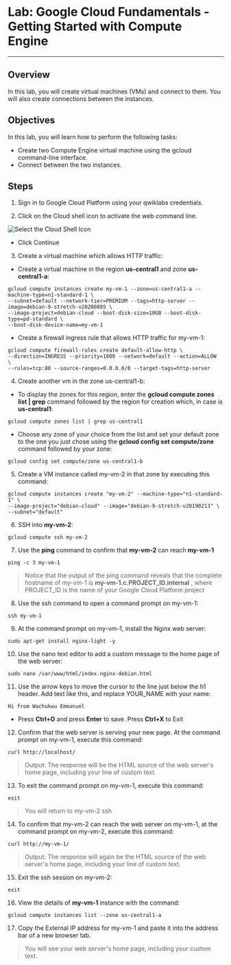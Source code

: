 # Lab: Google Cloud Fundamentals - Getting Started with Compute Engine

---

## Overview
In this lab, you will create virtual machines (VMs) and connect to them. You will also create connections between the instances.

## Objectives
In this lab, you will learn how to perform the following tasks:
- Create two Compute Engine virtual machine using the gcloud command-line interface.
- Connect between the two instances.

## Steps
1. Sign in to Google Cloud Platform using your qwiklabs credentials.

2. Click on the Cloud shell icon to activate the web command line.

![Select the Cloud Shell Icon](https://media.cloudbooklet.com/wp-content/uploads/2019/03/03055011/53650cb2-activate-cloud-shell.png)

- Click Continue

3. Create a virtual machine which allows HTTP traffic:

- Create a virtual machine in the region **us-central1** and zone **us-central1-a**:

```
gcloud compute instances create my-vm-1 --zone=us-central1-a --machine-type=n1-standard-1 \
--subnet=default --network-tier=PREMIUM --tags=http-server --image=debian-9-stretch-v20200805 \
--image-project=debian-cloud --boot-disk-size=10GB --boot-disk-type=pd-standard \
--boot-disk-device-name=my-vm-1
```

- Create a firewall ingress rule that allows HTTP traffic for my-vm-1:

```
gcloud compute firewall-rules create default-allow-http \
--direction=INGRESS --priority=1000 --network=default --action=ALLOW  \
--rules=tcp:80 --source-ranges=0.0.0.0/0 --target-tags=http-server
```

4. Create another vm in the zone us-central1-b:

- To display the zones for this region, enter the **gcloud compute zones list | grep** command followed by the region for creation which, in case is **us-central1**:

```
gcloud compute zones list | grep us-central1
```

- Choose any zone of your choice from the list and set your default zone to the one you just chose using the **gcloud config set compute/zone** command followed by your zone:

```
gcloud config set compute/zone us-central1-b
```

5. Create a VM instance called my-vm-2 in that zone by executing this command:

```
gcloud compute instances create "my-vm-2" --machine-type="n1-standard-1" \
--image-project="debian-cloud" --image="debian-9-stretch-v20190213" \
--subnet="default"
```

6. SSH into **my-vm-2**:

```
gcloud compute ssh my-vm-2
```

7. Use the **ping** command to confirm that **my-vm-2** can reach **my-vm-1**

```
ping -c 3 my-vm-1
```

> Notice that the output of the ping command reveals that the complete hostname of my-vm-1 is **my-vm-1.c.PROJECT_ID.internal** , where PROJECT_ID is the name of your Google Cloud Platform project

8. Use the ssh command to open a command prompt on my-vm-1:

```
ssh my-vm-1
```

9. At the command prompt on my-vm-1, install the Nginx web server:

```
sudo apt-get install nginx-light -y
```

10. Use the nano text editor to add a custom message to the home page of the web server:

```
sudo nano /var/www/html/index.nginx-debian.html
```

11. Use the arrow keys to move the cursor to the line just below the h1 header. Add text like this, and replace YOUR_NAME with your name:

```
Hi from Wachukwu Emmanuel
```

- Press **Ctrl+O** and press **Enter** to save. Press **Ctrl+X** to Exit

12. Confirm that the web server is serving your new page. At the command prompt on my-vm-1, execute this command:

```
curl http://localhost/
```
> Output: The response will be the HTML source of the web server's home page, including your line of custom text.

13. To exit the command prompt on my-vm-1, execute this command:

```
exit
```

> You will return to my-vm-2 ssh

14. To confirm that my-vm-2 can reach the web server on my-vm-1, at the command prompt on my-vm-2, execute this command:

```
curl http://my-vm-1/
```

> Output: The response will again be the HTML source of the web server's home page, including your line of custom text.

15. Exit the ssh session on my-vm-2:

```
exit
```

16. View the details of **my-vm-1** instance with the command:

```
gcloud compute instances list --zone us-central1-a
```

17. Copy the External IP address for my-vm-1 and paste it into the address bar of a new browser tab.

> You will see your web server's home page, including your custom text.
